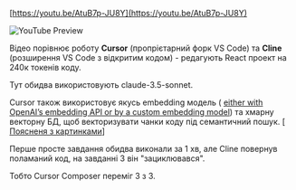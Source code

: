 <!--
date: 2025-01-16T22:54:36
-->


[https://youtu.be/AtuB7p-JU8Y](https://youtu.be/AtuB7p-JU8Y)

![YouTube Preview](https://img.youtube.com/vi/AtuB7p-JU8Y/mqdefault.jpg)



Відео порівнює роботу **Cursor** (пропрієтарний форк VS Code) та **Cline** (розширення VS Code з відкритим кодом) - редагують React проект на 240к токенів коду. 

Тут обидва використовують claude-3.5-sonnet. 

Cursor також використовує якусь embedding модель ( [either with OpenAI’s embedding API or by a custom embedding model](https://forum.cursor.com/t/codebase-indexing/36)) та хмарну векторну БД, щоб векторизувати чанки коду під семантичний пошук. [ [Поясненя з картинками](https://medium.com/@wangxj03/semantic-code-search-010c22e7d267)]

Перше просте завдання обидва виконали за 1 хв, але Cline повернув поламаний код, на завданні 3 він "зациклювався". 

Тобто Cursor Composer переміг 3 з 3.
